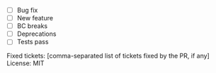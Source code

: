 - [ ] Bug fix
- [ ] New feature
- [ ] BC breaks
- [ ] Deprecations
- [ ] Tests pass

Fixed tickets: [comma-separated list of tickets fixed by the PR, if any]
License: MIT
